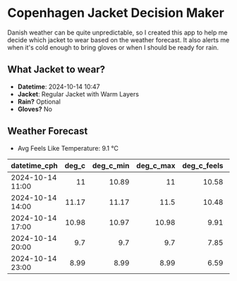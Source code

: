 
# Copenhagen Jacket Decision Maker

Danish weather can be quite unpredictable, so I created this app to help me decide which jacket to wear based on the weather forecast. 
It also alerts me when it's cold enough to bring gloves or when I should be ready for rain.

## What Jacket to wear?

- **Datetime**: 2024-10-14 10:47
- **Jacket**: Regular Jacket with Warm Layers
- **Rain?** Optional
- **Gloves?** No

## Weather Forecast
- Avg Feels Like Temperature: 9.1 °C

| datetime_cph     |   deg_c |   deg_c_min |   deg_c_max |   deg_c_feels | weather   | wind   | rain   |
|:-----------------|--------:|------------:|------------:|--------------:|:----------|:-------|:-------|
| 2024-10-14 11:00 |   11    |       10.89 |       11    |         10.58 | Rain      | Medium | Low    |
| 2024-10-14 14:00 |   11.17 |       11.17 |       11.5  |         10.48 | Clouds    | Medium | None   |
| 2024-10-14 17:00 |   10.98 |       10.97 |       10.98 |          9.91 | Clouds    | Medium | None   |
| 2024-10-14 20:00 |    9.7  |        9.7  |        9.7  |          7.85 | Clouds    | Low    | None   |
| 2024-10-14 23:00 |    8.99 |        8.99 |        8.99 |          6.59 | Rain      | Low    | Low    |
        